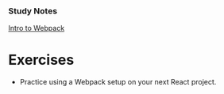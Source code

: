 ### Study Notes
[Intro to Webpack](https://github.com/getfutureproof/fp_guides_wiki/wiki/Intro-to-Webpack)

# Exercises

- Practice using a Webpack setup on your next React project.